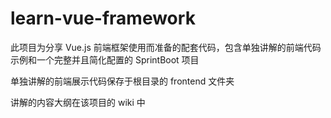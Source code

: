 # learn-vue-framework

此项目为分享 Vue.js 前端框架使用而准备的配套代码，包含单独讲解的前端代码示例和一个完整并且简化配置的 SprintBoot 项目

单独讲解的前端展示代码保存于根目录的 frontend 文件夹

讲解的内容大纲在该项目的 wiki 中
